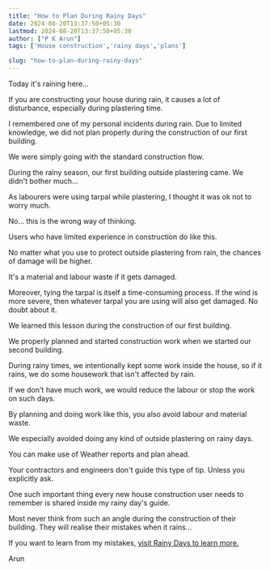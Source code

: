 ```yaml
---
title: "How to Plan During Rainy Days"
date: 2024-08-20T13:37:50+05:30
lastmod: 2024-08-20T13:37:50+05:30
author: ["P K Arun"]
tags: ['House construction','rainy days','plans']

slug: "how-to-plan-during-rainy-days"
---
```


Today it's raining here…

If you are constructing your house during rain, it causes a lot of disturbance, especially during plastering time.

I remembered one of my personal incidents during rain. Due to limited knowledge, we did not plan properly during the construction of our first building. 

We were simply going with the standard construction flow.

During the rainy season, our first building outside plastering came. We didn't bother much…

As labourers were using tarpal while plastering, I thought it was ok not to worry much.

No… this is the wrong way of thinking. 

Users who have limited experience in construction do like this. 

No matter what you use to protect outside plastering from rain, the chances of damage will be higher. 

It's a material and labour waste if it gets damaged.

Moreover, tying the tarpal is itself a time-consuming process. If the wind is more severe, then whatever tarpal you are using will also get damaged. No doubt about it.

We learned this lesson during the construction of our first building. 

We properly planned and started construction work when we started our second building.

During rainy times, we intentionally kept some work inside the house, so if it rains, we do some housework that isn't affected by rain.

If we don't have much work, we would reduce the labour or stop the work on such days. 

By planning and doing work like this, you also avoid labour and material waste.

We especially avoided doing any kind of outside plastering on rainy days.

You can make use of Weather reports and plan ahead.

Your contractors and engineers don't guide this type of tip. Unless you explicitly ask.

One such important thing every new house construction user needs to remember is shared inside my rainy day's guide.

Most never think from such an angle during the construction of their building. They will realise their mistakes when it rains…

If you want to learn from my mistakes, [visit Rainy Days to learn more.](https://houseconstructionguide.com/products/#16-rainy-days) 

Arun